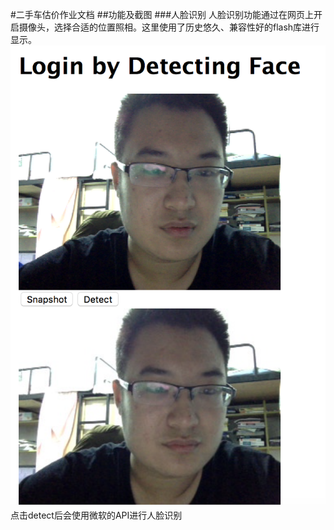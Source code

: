 #二手车估价作业文档
##功能及截图
###人脸识别
人脸识别功能通过在网页上开启摄像头，选择合适的位置照相。这里使用了历史悠久、兼容性好的flash库进行显示。
![](https://raw.githubusercontent.com/Sleepychord/second_hand_car_evaluation_homework/master/pic/1.png)
点击detect后会使用微软的API进行人脸识别